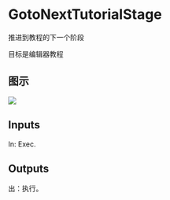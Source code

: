 # GotoNextTutorialStage

推进到教程的下一个阶段

目标是编辑器教程

## 图示

![]($-20221218-21160198.png)

## Inputs

In: Exec.  

## Outputs

出：执行。
